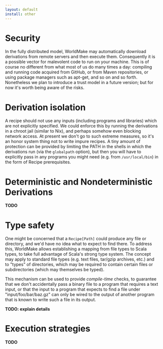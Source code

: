 ```yaml
---
layout: default
install: other
---
```



Security
========

In the fully distributed model, WorldMake may automatically download derivations from remote servers and then execute them.  Consequently it is a possible vector for malevolent code to run on your machine.  This is of course no different from what most of us do many times a day: compiling and running code acquired from GitHub, or from Maven repositories, or using package managers such as apt-get, and so on and so forth.  Nonetheless we plan to introduce a trust model in a future version; but for now it's worth being aware of the risks.

Derivation isolation
====================

A recipe should not use any inputs (including programs and libraries) which are not explicitly specified.  We could enforce this by running the derivations in a chroot jail (similar to Nix), and perhaps somehow even blocking network access.  At present we don't go to such extreme measures, so it's an honor system thing not to write impure recipes.  A tiny amount of protection can be provided by limiting the PATH in the shells in which the derivations run (via the `globalpath` option), but then you will have to explicitly pass in any programs you might need (e.g. from `/usr/local/bin`) in the form of Recipe prerequisites.

Deterministic and Nondeterministic Derivations
==============================================

**TODO**

Type safety
===========

One might be concerned that a `Recipe[Path]` could produce any file or directory, and we'd have no idea what to expect to find there.  To address this, WorldMake allows establishing a mapping from file types to Scala types, to take full advantage of Scala's strong type system.  The concept may apply to standard file types (e.g. text files, tar/gzip archives, etc.) and to "types" of directories, which may be required to contain certain files or subdirectories (which may themselves be typed).

This mechanism can be used to provide *compile-time* checks, to guarantee that we don't accidentally pass a binary file to a program that requires a text input, or that the input to a program that expects to find a file under "input/foo/bar/baz.gz" can only be wired to the output of another program that is known to write such a file in its output.

**TODO: explain details** 

Execution strategies
====================

**TODO**